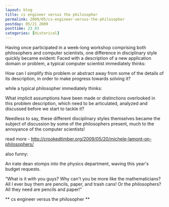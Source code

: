 ```yaml
---
layout: blog
title: cs engineer versus the philosopher
permalink: 2009/05/cs-engineer-versus-the-philosopher
postday: 05/21 2009
posttime: 23_03
categories: [Historical]
---
```


<p>Having once participated in a week-long workshop comprising both philosophers and computer scientists, one difference in disciplinary style quickly became evident: Faced with a description of a new application domain or problem, a typical computer scientist immediately thinks:</p>
<p>    How can I simplify this problem or abstract away from some of the details of its description, in order to make progress towards solving it?</p>
<p>    while a typical philosopher immediately thinks:</p>
<p>    What implicit assumptions have been made or distinctions overlooked in this problem description, which need to be articulated, analyzed and discussed before we start to tackle it?</p>
<p>   Needless to say, these different disciplinary styles themselves became the subject of discussion by some of the philosophers present, much to the annoyance of the computer scientists!</p>
<p>read more - <a href="http://crookedtimber.org/2009/05/20/michele-lamont-on-philosophers/" title="http://crookedtimber.org/2009/05/20/michele-lamont-on-philosophers/">http://crookedtimber.org/2009/05/20/michele-lamont-on-philosophers/</a></p>
<p>also funny:</p>
<p>    An irate dean stomps into the physics department, waving this year's budget requests.</p>
<p>    “What is it with you guys? Why can't you be more like the mathematicians? All I ever buy them are pencils, paper, and trash cans! Or the philosophers? All they need are pencils and paper!”</p>
<p>** cs engineer versus the philosopher **</p>
